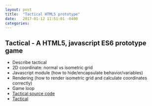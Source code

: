 ```yaml
---
layout: post
title:  "Tactical HTML5 prototype"
date:   2017-01-12 11:51:01 -0400
categories: 
---
```


Tactical - A HTML5, javascript ES6 prototype game
-
* Describe tactical
* 2D coordinate: normal vs isometric grid
* Javascript module (how to hide/encapsulate behavior/variables)
* Rendering (how to render isometric grid and calculate coordinates correctly)
* Game loop
* [Tactical source code][tactical-code-url]
* [Tactical][tactical-url]

[tactical-url]: https://seixasfelipe.github.io/tactical/
[tactical-code-url]: https://github.com/seixasfelipe/tactical/
